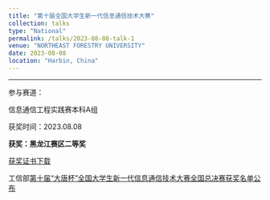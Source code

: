 ```yaml
---
title: "第十届全国大学生新一代信息通信技术大赛"
collection: talks
type: "National"
permalink: /talks/2023-08-08-talk-1
venue: "NORTHEAST FORESTRY UNIVERSITY"
date: 2023-08-08
location: "Harbin, China"
---
```


---

参与赛道：

信息通信工程实践赛本科A组

获奖时间：2023.08.08

**获奖：黑龙江赛区二等奖**

[获奖证书下载](https://www.ncie.org.cn/UploadFiles/ContestCredentials/2023/5/23/20230523153505406d.jpg)

工信部[第十届“大唐杯”全国大学生新一代信息通信技术大赛全国总决赛获奖名单公布](https://www.miitec.cn/home/index/detail?id=3279)

